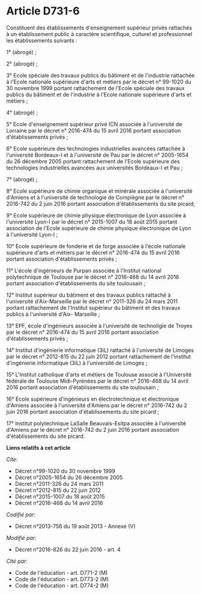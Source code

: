 # Article D731-6

Constituent des établissements d'enseignement supérieur privés rattachés à un établissement public à caractère scientifique,
culturel et professionnel les établissements suivants : 

1° (abrogé) ; 

2° (abrogé) ; 

3° Ecole spéciale des travaux publics du bâtiment et de l'industrie rattachée à l'Ecole nationale supérieure d'arts et
métiers par le décret n° 99-1020 du 30 novembre 1999 portant rattachement de l'Ecole spéciale des travaux publics du bâtiment
et de l'industrie à l'Ecole nationale supérieure d'arts et métiers ; 

4° (abrogé) ; 

5° Ecole d'enseignement supérieur privé ICN associée à l'université de Lorraine par le décret n° 2016-474 du 15 avril 2016
portant association d'établissements privés ; 

6° Ecole supérieure des technologies industrielles avancées rattachée à l'université Bordeaux-I et à l'université de Pau par
le décret n° 2005-1654 du 26 décembre 2005 portant rattachement de l'Ecole supérieure des technologies industrielles avancées
aux universités Bordeaux-I et Pau ; 

7° (abrogé) ; 

8°  Ecole supérieure de chimie organique et minérale associée à  l'université d'Amiens et à l'université de technologie de
Compiègne par  le décret n° 2016-742 du 2 juin 2016 portant association d'établissements du site picard;

9° Ecole supérieure de chimie physique électronique de Lyon associée à l'université Lyon-I par le décret n° 2015-1007 du 18
août 2015 portant association de l'Ecole supérieure de chimie physique électronique de Lyon à l'université Lyon-I ; 

10° Ecole supérieure de fonderie et de forge associée à l'école nationale supérieure d'arts et métiers par le décret n°
2016-474 du 15 avril 2016 portant association d'établissements privés ; 

11° L'école d'ingénieurs de Purpan associée à l'Institut national polytechnique de Toulouse par le décret n° 2016-468 du 14
avril 2016 portant association d'établissements du site toulousain ; 

12° Institut supérieur du bâtiment et des travaux publics rattaché à l'université d'Aix-Marseille par le décret n° 2011-326
du 24 mars 2011 portant rattachement de l'Institut supérieur du bâtiment et des travaux publics à l'université d'Aix-
Marseille ; 

13° EPF, école d'ingénieurs associée à l'université de technoligie de Troyes par le décret n° 2016-474 du 15 avril 2016
portant association d'établissements privés ; 

14° Institut d'ingénierie informatique (3iL) rattaché à l'université de Limoges par le décret n° 2012-815 du 22 juin 2012
portant rattachement de l'institut d'ingénierie informatique (3iL) à l'université de Limoges ; 

15° L'Institut catholique d'arts et métiers de Toulouse associé à l'Université fédérale de Toulouse Midi-Pyrénées par le
décret n° 2016-468 du 14 avril 2016 portant association d'établissements du site toulousain ;

16°  Ecole supérieure d'ingénieurs en électrotechnique et électronique  d'Amiens associée à l'université d'Amiens par le
décret n° 2016-742 du 2  juin 2016 portant association d'établissements du site picard ; 

17° Institut polytechnique LaSalle Beauvais-Esitpa associée à  l'université d'Amiens par le décret n° 2016-742 du 2 juin 2016
portant  association d'établissements du site picard.

**Liens relatifs à cet article**

_Cite_:

  - Décret n°99-1020 du 30 novembre 1999
  - Décret n°2005-1654 du 26 décembre 2005
  - Décret n°2011-326 du 24 mars 2011
  - Décret n°2012-815 du 22 juin 2012
  - Décret n°2015-1007 du 18 août 2015
  - Décret n°2016-468 du 14 avril 2016

_Codifié par_:

  - Décret n°2013-756 du 19 août 2013 -  Annexe (V)

_Modifié par_:

  - Décret n°2016-826 du 22 juin 2016 - art. 4

_Cité par_:

  - Code de l'éducation - art. D771-2 (M)
  - Code de l'éducation - art. D773-2 (M)
  - Code de l'éducation - art. D774-2 (M)

